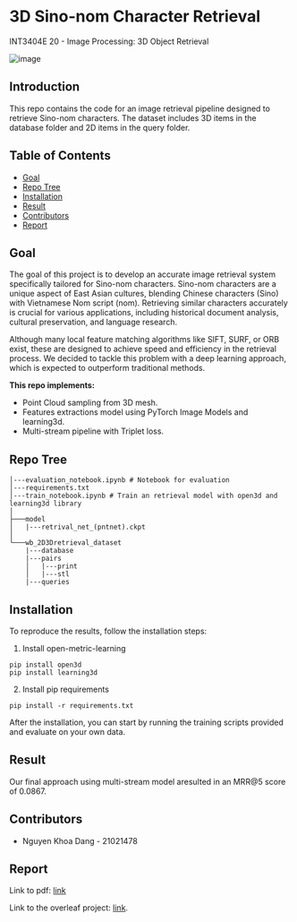 # 3D Sino-nom Character Retrieval
INT3404E 20 - Image Processing: 3D Object Retrieval


![image](https://github.com/Dan-the-dunk/3D-Object-Retrieval/assets/92426318/ccb8b837-6e28-4b13-83b2-cf43dcdac2f1)


## Introduction
This repo contains the code for an image retrieval pipeline designed to retrieve Sino-nom characters. The dataset includes 3D items in the database folder and 2D items in the query folder.

## Table of Contents
- [Goal](#goal)
- [Repo Tree](#repo-tree)
- [Installation](#installation)
- [Result](#result)
- [Contributors](#contributors)
- [Report](#report)

## Goal
The goal of this project is to develop an accurate image retrieval system specifically tailored for Sino-nom characters. Sino-nom characters are a unique aspect of East Asian cultures, blending Chinese characters (Sino) with Vietnamese Nom script (nom). Retrieving similar characters accurately is crucial for various applications, including historical document analysis, cultural preservation, and language research. 

Although many local feature matching algorithms like SIFT, SURF, or ORB exist, these are designed to achieve speed and efficiency in the retrieval process. We decided to tackle this problem with a deep learning approach, which is expected to outperform traditional methods.

**This repo implements:**
- Point Cloud sampling from 3D mesh.
- Features extractions model using PyTorch Image Models and learning3d. 
- Multi-stream pipeline with Triplet loss.



## Repo Tree
```
│---evaluation_notebook.ipynb # Notebook for evaluation
│---requirements.txt
│---train_notebook.ipynb # Train an retrieval model with open3d and learning3d library
│   
├───model
│   |---retrival_net_(pntnet).ckpt
│       
└───wb_2D3Dretrieval_dataset
    |---database
    |---pairs
    │   |---print
    │   |---stl
    |---queries

```

## Installation
To reproduce the results, follow the installation steps:
1. Install open-metric-learning
```
pip install open3d
pip install learning3d
```
2. Install pip requirements
```
pip install -r requirements.txt
```

After the installation, you can start by running the training scripts provided and evaluate on your own data.


## Result
Our final approach using multi-stream model aresulted in an MRR@5 score of 0.0867.

## Contributors
- Nguyen Khoa Dang - 21021478

## Report

Link to pdf: [link](https://github.com/Dan-the-dunk/3D-Object-Retrieval/blob/main/full_report.pdf)

Link to the overleaf project: [link](https://www.overleaf.com/read/cdvwmpwcwzps#b30c51).
